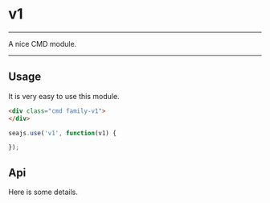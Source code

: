 # v1

---

A nice CMD module.

---

## Usage

It is very easy to use this module.

````html
<div class="cmd family-v1">
</div>
````

```javascript
seajs.use('v1', function(v1) {

});
```

## Api

Here is some details.
